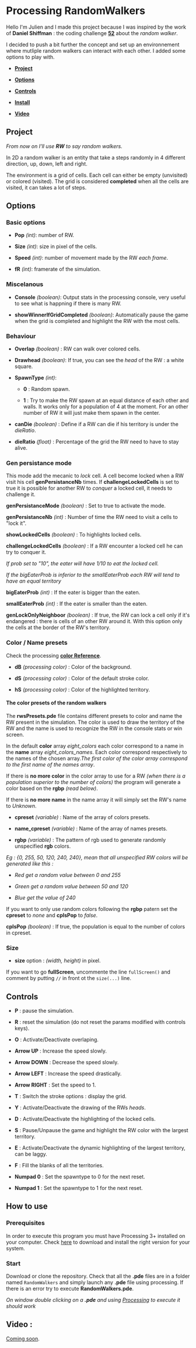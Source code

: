 
  

# Processing RandomWalkers

  

Hello I'm Julien and I made this project because I was inspired by the work of **Daniel Shiffman** : the coding challenge **[52](https://youtu.be/l__fEY1xanY)** about the *random walker*.

  

I decided to push a bit further the concept and set up an environnement where mutliple random walkers can interact with each other. I added some options to play with.

  

- [**Project**](#project)

- [**Options**](#options)

- [**Controls**](#controls)

- [**Install**](#install)

- [**Video**](#video)

  

<a  name="project"/></a>

  

## Project

  

*From now on I'll use **RW** to say random walkers.*

  

In 2D a random walker is an entity that take a steps randomly in 4 different direction, up, down, left and right.

  

The environment is a grid of cells. Each cell can either be empty (unvisited) or colored (visited). The grid is considered **completed** when all the cells are visited, it can takes a lot of steps.

  

<a  name="options"/></a>

  

## Options

  

### Basic options

  

- **Pop**  *(int)*: number of RW.

  

- **Size**  *(int)*: size in pixel of the cells.

  

- **Speed**  *(int)*: number of movement made by the RW *each frame*.

  

- **fR**  *(int)*: framerate of the simulation.

  

### Miscelanous

  
  

- **Console**  *(boolean)*: Output stats in the processing console, very useful to see what is happning if there is many RW.

  

- **showWinnerIfGridCompleted**  *(boolean)*: Automatically pause the game when the grid is completed and highlight the RW with the most cells.

  

### Behaviour

  

- **Overlap**  *(boolean)* : RW can walk over colored cells.

  

- **Drawhead**  *(boolean)*: If true, you can see the *head* of the RW : a white square.

  

- **SpawnType**  *(int)*:

	- **0** : Random spawn.

	- **1** : Try to make the RW spawn at an equal distance of each other and walls. It works only for a population of 4 at the moment. For an other number of RW it will just make them spawn in the center.

  

- **canDie**  *(boolean)* : Define if a RW can die if his territory is under the *dieRatio*.

- **dieRatio**  *(float)* : Percentage of the grid the RW need to have to stay alive.

  

### Gen persistance mode

  

This mode add the mecanic to *lock* cell. A cell become locked when a RW visit his cell **genPersistanceNb** times. If **challengeLockedCells** is set to true it is possible for another RW to *conquer* a locked cell, it needs to challenge it.

  

**genPersistanceMode**  *(boolean)* : Set to true to activate the mode.

  

**genPersistanceNb**  *(int)* : Number of time the RW need to visit a cells to "lock it".

  

**showLockedCells**  *(boolean)* : To highlights locked cells.

  

**challengeLockedCells**  *(boolean)* : If a RW encounter a locked cell he can try to conquer it.

  

*If prob set to "10", the eater will have 1/10 to eat the locked cell.*

  

*If the bigEaterProb is inferior to the smallEaterProb each RW will tend to have an equal territory*

  
  

**bigEaterProb**  *(int)* : If the eater is bigger than the eaten.

  

**smallEaterProb**  *(int)* : If the eater is smaller than the eaten.

  
  

**genLockOnlyNeighboor**  *(boolean)* : If true, the RW can lock a cell only if it's endangered : there is cells of an other RW around it. With this option only the cells at the border of the RW's territory.

  
  

### Color / Name presets

  

Check the processing **[color Reference](https://processing.org/reference/color_.html)**.

  

- **dB**  *(processing color)* : Color of the background.

- **dS**  *(processing color)* : Color of the default stroke color.

- **hS**  *(processing color)* : Color of the highlighted territory.

  
  

#### The color presets of the random walkers

  
  

The **rwsPresets.pde** file contains different presets to color and name the RW present in the simulation. The color is used to draw the territory of the RW and the name is used to recognize the RW in the console stats or win screen.

  

In the default **color** array *eight_colors* each color correspond to a name in the **name** array *eight_colors_names*. Each color correspond respectively to the names of the chosen array.*The first color of the color array correspond to the first name of the names array*.

  

If there is **no more color** in the color array to use for a RW *(when there is a population superior to the number of colors)* the program will generate a color based on the **rgbp**  *(read below)*.

  

If there is **no more name** in the name array it will simply set the RW's name to *Unknown*.

  
  

- **cpreset**  *(variable)* : Name of the array of colors presets.

- **name_cpreset**  *(variable)* : Name of the array of names presets.

- **rgbp**  *(variable)* : The pattern of rgb used to generate randomly unspecified **rgb** colors.

  

*Eg : {0, 255, 50, 120, 240, 240}, mean that all unspecified RW colors will be generated like this :*

- *Red get a random value between 0 and 255*

- *Green get a random value between 50 and 120*

- *Blue get the value of 240*

  

If you want to only use random colors following the **rgbp** patern set the **cpreset** to *none* and **cpIsPop** to *false*.

  

**cpIsPop**  *(boolean)* : If true, the population is equal to the number of colors in cpreset.

  

### Size

  

- **size** option : *(width, height)* in pixel.

  

If you want to go **fullScreen**, uncommente the line `fullScreen()` and comment by putting `//` in front ot the `size(...)` line.

  

<a  name="controls"/></a>

  

## Controls

  

- **P** : pause the simulation.

- **R** : reset the simulation (do not reset the params modified with controls keys).

  

- **O** : Activate/Deactivate overlaping.

  

- **Arrow UP** : Increase the speed slowly.

- **Arrow DOWN** : Decrease the speed slowly.

- **Arrow LEFT** : Increase the speed drastically.

- **Arrow RIGHT** : Set the speed to 1.

  

- **T** : Switch the stroke options : display the grid.

- **Y** : Activate/Deactivate the drawing of the RWs *heads*.

- **D** : Activate/Deactivate the highlighting of the locked cells.
  

- **S** : Pause/Unpause the game and highlight the RW color with the largest territory.

- **E** : Activate/Deactivate the dynamic highlighting of the largest territory, can be laggy.

- **F** : Fill the blanks of all the territories.

  
  

- **Numpad 0** : Set the spawntype to 0 for the next reset.

- **Numpad 1** : Set the spawntype to 1 for the next reset.

  

<a  name="install"/></a>

  

## How to use

  

### Prerequisites

  

In order to execute this program you must have Processing 3+ installed on your computer. Check [here](https://processing.org/download/) to download and install the right version for your system.

  

### Start

  

Download or clone the repository. Check that all the **.pde** files are in a folder named `RandomWalkers` and simply launch any **.pde** file using processing. If there is an error try to execute **RandomWalkers.pde**.

  

*On window double clicking on a **.pde** and using [Processing](https://processing.org) to execute it should work*

  
  

<a  name="video"/></a>

  

## Video :

  

[Coming soon]().
